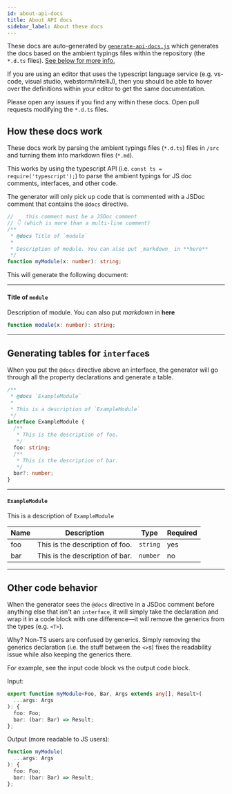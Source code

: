 ```yaml
---
id: about-api-docs
title: About API docs
sidebar_label: About these docs
---
```


These docs are auto-generated by [`generate-api-docs.js`](https://github.com/JustSift/ReSift/blob/master/website/generate-api-doc.js) which generates the docs based on the ambient typings files within the repository (the `*.d.ts` files). [See below for more info.](#how-these-docs-work)

If you are using an editor that uses the typescript language service (e.g. vs-code, visual studio, webstorm/intelliJ), then you should be able to hover over the definitions within your editor to get the same documentation.

Please open any issues if you find any within these docs. Open pull requests modifying the `*.d.ts` files.

## How these docs work

These docs work by parsing the ambient typings files (`*.d.ts`) files in `/src` and turning them into markdown files (`*.md`).

This works by using the typescript API (i.e. `const ts = require('typescript');`) to parse the ambient typings for JS doc comments, interfaces, and other code.

The generator will only pick up code that is commented with a JSDoc comment that contains the `@docs` directive.

```ts
//    this comment must be a JSDoc comment
// 👇 (which is more than a multi-line comment)
/**
 * @docs Title of `module`
 *
 * Description of module. You can also put _markdown_ in **here**
 */
function myModule(x: number): string;
```

This will generate the following document:

---

#### Title of `module`

Description of module. You can also put _markdown_ in **here**

```ts
function module(x: number): string;
```

---

## Generating tables for `interface`s

When you put the `@docs` directive above an interface, the generator will go through all the property declarations and generate a table.

```ts
/**
 * @docs `ExampleModule`
 *
 * This is a description of `ExampleModule`
 */
interface ExampleModule {
  /**
   * This is the description of foo.
   */
  foo: string;
  /**
   * This is the description of bar.
   */
  bar?: number;
}
```

---

#### `ExampleModule`

This is a description of `ExampleModule`

| Name | Description                     | Type                | Required |
| ---- | ------------------------------- | ------------------- | -------- |
| foo  | This is the description of foo. | <code>string</code> | yes      |
| bar  | This is the description of bar. | <code>number</code> | no       |

---

## Other code behavior

When the generator sees the `@docs` directive in a JSDoc comment before anything else that isn't an `interface`, it will simply take the declaration and wrap it in a code block with one difference—it will remove the generics from the types (e.g. `<T>`).

Why? Non-TS users are confused by generics. Simply removing the generics declaration (i.e. the stuff between the `<>`s) fixes the readability issue while also keeping the generics there.

For example, see the input code block vs the output code block.

Input:

```ts
export function myModule<Foo, Bar, Args extends any[], Result>(
  ...args: Args
): {
  foo: Foo;
  bar: (bar: Bar) => Result;
};
```

Output (more readable to JS users):

```ts
function myModule(
  ...args: Args
): {
  foo: Foo;
  bar: (bar: Bar) => Result;
};
```
